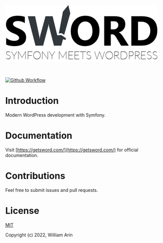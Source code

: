 ![NumberNine Logo](./assets/sword-logo-tagline-sm.png)

<br>

[![Github Workflow](https://github.com/phpsword/sword-bundle/workflows/Test/badge.svg)](https://github.com/phpsword/sworld-bundle/actions)

# Introduction

Modern WordPress development with Symfony.

# Documentation
Visit [https://getsword.com/](https://getsword.com/) for official documentation.

# Contributions
Feel free to submit issues and pull requests.

# License
[MIT](LICENSE)

Copyright (c) 2022, William Arin
